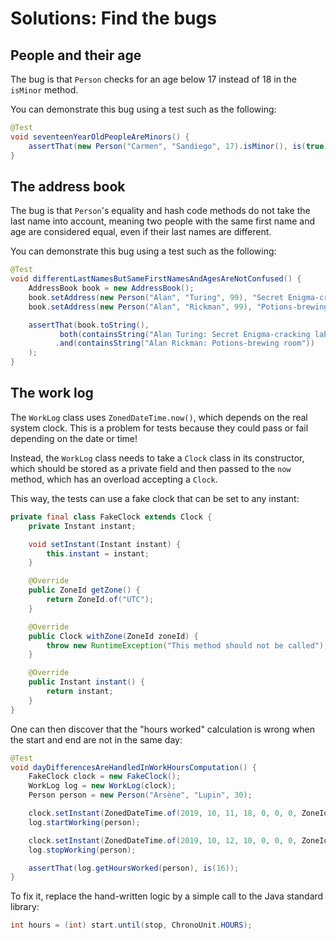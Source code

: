 # Solutions: Find the bugs

## People and their age

The bug is that `Person` checks for an age below 17 instead of 18 in the `isMinor` method.

You can demonstrate this bug using a test such as the following:

```java
@Test
void seventeenYearOldPeopleAreMinors() {
    assertThat(new Person("Carmen", "Sandiego", 17).isMinor(), is(true));
}
```


## The address book

The bug is that `Person`'s equality and hash code methods do not take the last name into account, meaning two people with the same first name and age are considered equal,
even if their last names are different.

You can demonstrate this bug using a test such as the following:

```java
@Test
void differentLastNamesButSameFirstNamesAndAgesAreNotConfused() {
    AddressBook book = new AddressBook();
    book.setAddress(new Person("Alan", "Turing", 99), "Secret Enigma-cracking lab");
    book.setAddress(new Person("Alan", "Rickman", 99), "Potions-brewing room");

    assertThat(book.toString(),
           both(containsString("Alan Turing: Secret Enigma-cracking lab"))
          .and(containsString("Alan Rickman: Potions-brewing room"))
    );
}
```


## The work log

The `WorkLog` class uses `ZonedDateTime.now()`, which depends on the real system clock.
This is a problem for tests because they could pass or fail depending on the date or time!

Instead, the `WorkLog` class needs to take a `Clock` class in its constructor, which should be stored as a private field and then passed to the `now` method, which has an overload accepting a `Clock`.

This way, the tests can use a fake clock that can be set to any instant:

```java
private final class FakeClock extends Clock {
    private Instant instant;

    void setInstant(Instant instant) {
        this.instant = instant;
    }

    @Override
    public ZoneId getZone() {
        return ZoneId.of("UTC");
    }

    @Override
    public Clock withZone(ZoneId zoneId) {
        throw new RuntimeException("This method should not be called");
    }

    @Override
    public Instant instant() {
        return instant;
    }
}
```

One can then discover that the "hours worked" calculation is wrong when the start and end are not in the same day:

```java
@Test
void dayDifferencesAreHandledInWorkHoursComputation() {
    FakeClock clock = new FakeClock();
    WorkLog log = new WorkLog(clock);
    Person person = new Person("Arsène", "Lupin", 30);

    clock.setInstant(ZonedDateTime.of(2019, 10, 11, 18, 0, 0, 0, ZoneId.of("UTC")).toInstant());
    log.startWorking(person);

    clock.setInstant(ZonedDateTime.of(2019, 10, 12, 10, 0, 0, 0, ZoneId.of("UTC")).toInstant());
    log.stopWorking(person);

    assertThat(log.getHoursWorked(person), is(16));
}
```

To fix it, replace the hand-written logic by a simple call to the Java standard library:

```java
int hours = (int) start.until(stop, ChronoUnit.HOURS);
```
